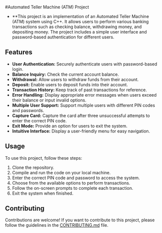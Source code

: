 #Automated Teller Machine (ATM) Project
- **This project is an implementation of an Automated Teller Machine (ATM) system using C++. It allows users to perform various banking transactions such as checking balance, withdrawing        money, and depositing money. The project includes a simple user interface and password-based authentication for different users.


## Features

- **User Authentication:** Securely authenticate users with password-based login.
- **Balance Inquiry:** Check the current account balance.
- **Withdrawal:** Allow users to withdraw funds from their account.
- **Deposit:** Enable users to deposit funds into their account.
- **Transaction History:** Keep track of past transactions for reference.
- **Error Handling:** Display appropriate error messages when users exceed their balance or input invalid options.
- **Multiple User Support:** Support multiple users with different PIN codes and passwords.
- **Capture Card:** Capture the card after three unsuccessful attempts to enter the correct PIN code.
- **Exit Mode:** Provide an option for users to exit the system.
- **Intuitive Interface:** Display a user-friendly menu for easy navigation.

## Usage

To use this project, follow these steps:

1. Clone the repository.
2. Compile and run the code on your local machine.
3. Enter the correct PIN code and password to access the system.
4. Choose from the available options to perform transactions.
5. Follow the on-screen prompts to complete each transaction.
6. Exit the system when finished.

## Contributing

Contributions are welcome! If you want to contribute to this project, please follow the guidelines in the [CONTRIBUTING.md](CONTRIBUTING.md) file.



